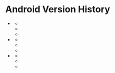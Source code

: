 # Android Version History
* []()
   * []()
   * []()
   * []()
* []()
   * []()
   * []()
   * []()
* []()
   * []()
   * []()
   * []()